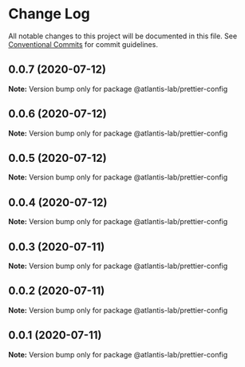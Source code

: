 # Change Log

All notable changes to this project will be documented in this file.
See [Conventional Commits](https://conventionalcommits.org) for commit guidelines.

## 0.0.7 (2020-07-12)

**Note:** Version bump only for package @atlantis-lab/prettier-config





## 0.0.6 (2020-07-12)

**Note:** Version bump only for package @atlantis-lab/prettier-config





## 0.0.5 (2020-07-12)

**Note:** Version bump only for package @atlantis-lab/prettier-config





## 0.0.4 (2020-07-12)

**Note:** Version bump only for package @atlantis-lab/prettier-config





## 0.0.3 (2020-07-11)

**Note:** Version bump only for package @atlantis-lab/prettier-config





## 0.0.2 (2020-07-11)

**Note:** Version bump only for package @atlantis-lab/prettier-config





## 0.0.1 (2020-07-11)

**Note:** Version bump only for package @atlantis-lab/prettier-config
